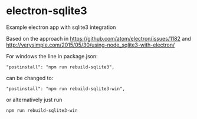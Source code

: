 # electron-sqlite3
Example electron app with sqlite3 integration

Based on the approach in https://github.com/atom/electron/issues/1182 and http://verysimple.com/2015/05/30/using-node_sqlite3-with-electron/

For windows the line in package.json:
````
"postinstall": "npm run rebuild-sqlite3",
````
can be changed to:
````
"postinstall": "npm run rebuild-sqlite3-win",
````
or alternatively just run
````
npm run rebuild-sqlite3-win
````
